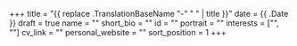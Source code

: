 +++
title = "{{ replace .TranslationBaseName "-" " " | title }}"
date = {{ .Date }}
draft = true
name = ""
short_bio = ""
id = ""
portrait = ""
interests = ["", ""]
cv_link = ""
personal_website = ""
sort_position = 1
+++
